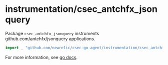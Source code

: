 # instrumentation/csec_antchfx_jsonquery

Package `csec_antchfx_jsonquery` instruments github.com/antchfx/jsonquery applications.

```go
import _ "github.com/newrelic/csec-go-agent/instrumentation/csec_antchfx_jsonquery"
```

For more information, see [go docs](https://godoc.org/github.com/newrelic/csec-go-agent/instrumentation/csec_antchfx_jsonquery). 